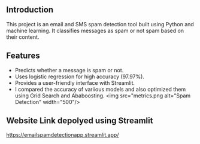 ## Introduction
This project is an email and SMS spam detection tool built using Python and machine learning. It classifies messages as spam or not spam based on their content.

## Features
- Predicts whether a message is spam or not.
- Uses logistic regression for high accuracy (97.97%).
- Provides a user-friendly interface with Streamlit.
- I compared the accuracy of variious models and also optimized them using Grid Search and Ababoosting.
<img src="metrics.png alt="Spam Detection" width="500"/>


## Website Link depolyed using Streamlit
https://emailspamdetectionapp.streamlit.app/


